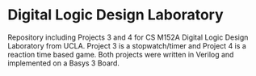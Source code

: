 # Digital Logic Design Laboratory 
 
Repository including Projects 3 and 4 for CS M152A Digital Logic Design Laboratory from UCLA. Project 3 is a stopwatch/timer and Project 4 is a reaction time based game. Both projects were written in Verilog and implemented on a Basys 3 Board.
